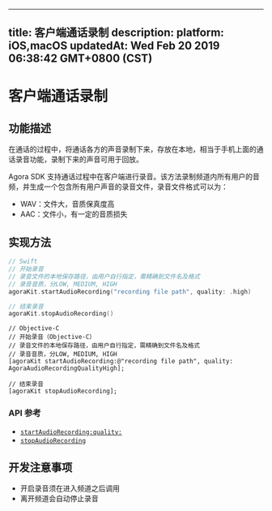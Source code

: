 
---
title: 客户端通话录制
description: 
platform: iOS,macOS
updatedAt: Wed Feb 20 2019 06:38:42 GMT+0800 (CST)
---
# 客户端通话录制
## 功能描述

在通话的过程中，将通话各方的声音录制下来，存放在本地，相当于手机上面的通话录音功能，录制下来的声音可用于回放。

Agora SDK 支持通话过程中在客户端进行录音。该方法录制频道内所有用户的音频，并生成一个包含所有用户声音的录音文件，录音文件格式可以为：

- WAV：文件大，音质保真度高
- AAC：文件小，有一定的音质损失

## 实现方法

```swift
// Swift
// 开始录音
// 录音文件的本地保存路径，由用户自行指定，需精确到文件名及格式
// 录音音质，分LOW, MEDIUM, HIGH
agoraKit.startAudioRecording("recording file path", quality: .high)

// 结束录音
agoraKit.stopAudioRecording()
```

```oc
// Objective-C
// 开始录音（Objective-C）
// 录音文件的本地保存路径，由用户自行指定，需精确到文件名及格式
// 录音音质，分LOW, MEDIUM, HIGH
[agoraKit startAudioRecording:@"recording file path", quality: AgoraAudioRecordingQualityHigh];

// 结束录音
[agoraKit stopAudioRecording];
```

### API 参考

- [`startAudioRecording:quality:`](https://docs.agora.io/cn/Interactive%20Broadcast/API%20Reference/oc/Classes/AgoraRtcEngineKit.html#//api/name/startAudioRecording:quality:)
- [`stopAudioRecording`](https://docs.agora.io/cn/Interactive%20Broadcast/API%20Reference/oc/Classes/AgoraRtcEngineKit.html#//api/name/stopAudioRecording)

## 开发注意事项

- 开启录音须在进入频道之后调用
- 离开频道会自动停止录音
